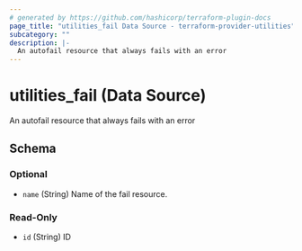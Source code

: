 ```yaml
---
# generated by https://github.com/hashicorp/terraform-plugin-docs
page_title: "utilities_fail Data Source - terraform-provider-utilities"
subcategory: ""
description: |-
  An autofail resource that always fails with an error
---
```


# utilities_fail (Data Source)

An autofail resource that always fails with an error



<!-- schema generated by tfplugindocs -->
## Schema

### Optional

- `name` (String) Name of the fail resource.

### Read-Only

- `id` (String) ID


